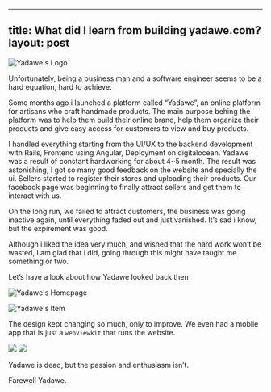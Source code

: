 ----
title: What did I learn from building yadawe.com?
layout: post
----

![Yadawe's Logo]({{site.baseurl}}/public/img/yadawe/yadawe_logo.png)

Unfortunately, being a business man and a software engineer seems to be a hard equation, hard to achieve.

Some months ago i launched a platform called “Yadawe”, an online platform for artisans who craft handmade products. The main purpose behing the platform was to help them build their online brand, help them organize their products and give easy access for customers to view and buy products.

I handled everything starting from the UI/UX to the backend development with Rails, Frontend using Angular, Deployment on digitalocean. Yadawe was a result of constant hardworking for about 4~5 month. The result was astonishing, I got so many good feedback on the website and specially the ui. Sellers started to register their stores and uploading their products. Our facebook page was beginning to finally attract sellers and get them to interact with us.

On the long run, we failed to attract customers, the business was going inactive again, until everything faded out and just vanished. It’s sad i know, but the expirement was good.

Although i liked the idea very much, and wished that the hard work won’t be wasted, I am glad that i did, going through this might have taught me something or two.

Let’s have a look about how Yadawe looked back then

![Yadawe's Homepage]({{site.baseurl}}/public/img/yadawe/yadawe_1.png)

![Yadawe's Item]({{site.baseurl}}/public/img/yadawe/yadawe_2.png)

The design kept changing so much, only to improve. We even had a mobile app that is just a `webviewkit` that runs the website.



![]({{site.baseurl}}/public/img/yadawe/yadawe_3.png)
![]({{site.baseurl}}/public/img/yadawe/yadawe_4.png)

Yadawe is dead, but the passion and enthusiasm isn’t.

Farewell Yadawe.
